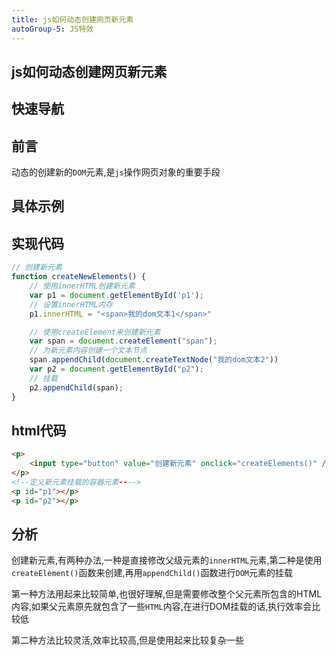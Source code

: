 ```yaml
---
title: js如何动态创建网页新元素
autoGroup-5: JS特效
---
```


## js如何动态创建网页新元素

## 快速导航

<TOC />

## 前言

动态的创建新的`DOM`元素,是`js`操作网页对象的重要手段

## 具体示例

<jingdiantexiao-createElem />

## 实现代码

```js
// 创建新元素
function createNewElements() {
    // 使用innerHTML创建新元素
    var p1 = document.getElementById('p1');
    // 设置innerHTML内存
    p1.innerHTML = "<span>我的dom文本1</span>"

    // 使用createElement来创建新元素
    var span = document.createElement("span");
    // 为新元素内容创建一个文本节点
    span.appendChild(document.createTextNode("我的dom文本2"))
    var p2 = document.getElementById("p2");
    // 挂载
    p2.appendChild(span);
}
```

## html代码

```html
<p>
    <input type="button" value="创建新元素" onclick="createElements()" />
</p>
<!--定义新元素挂载的容器元素---->
<p id="p1"></p>
<p id="p2"></p>
```

## 分析

创建新元素,有两种办法,一种是直接修改父级元素的`innerHTML`元素,第二种是使用`createElement()`函数来创建,再用`appendChild()`函数进行`DOM`元素的挂载

第一种方法用起来比较简单,也很好理解,但是需要修改整个父元素所包含的HTML内容,如果父元素原先就包含了一些`HTML`内容,在进行DOM挂载的话,执行效率会比较低

第二种方法比较灵活,效率比较高,但是使用起来比较复杂一些

<footer-FooterLink :isShareLink="true" :isDaShang="true" />
<footer-FeedBack />

